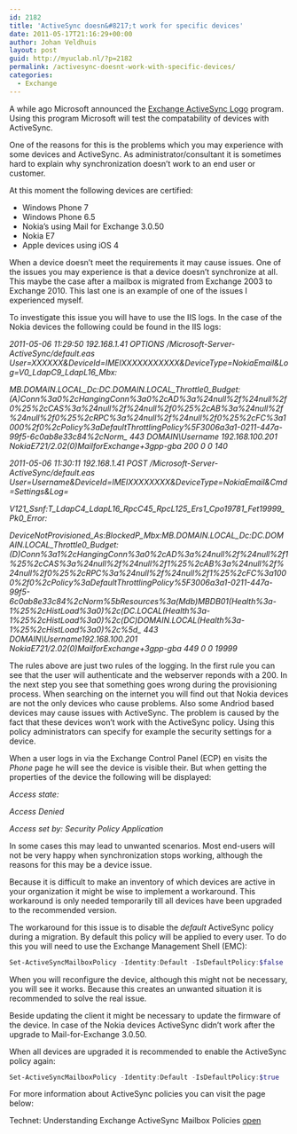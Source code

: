 ```yaml
---
id: 2182
title: 'ActiveSync doesn&#8217;t work for specific devices'
date: 2011-05-17T21:16:29+00:00
author: Johan Veldhuis
layout: post
guid: http://myuclab.nl/?p=2182
permalink: /activesync-doesnt-work-with-specific-devices/
categories:
  - Exchange
---
```

A while ago Microsoft announced the <a href="http://blogs.technet.com/b/exchange/archive/2011/04/13/announcing-the-exchange-activesync-logo-program.aspx" target="_blank">Exchange ActiveSync Logo</a> program. Using this program Microsoft will test the compatability of devices with ActiveSync.

One of the reasons for this is the problems which you may experience with some devices and ActiveSync. As administrator/consultant it is sometimes hard to explain why synchronization doesn&#8217;t work to an end user or customer.

At this moment the following devices are certified:

  * Windows Phone 7
  * Windows Phone 6.5
  * Nokia&#8217;s using Mail for Exchange 3.0.50
  * Nokia E7
  * Apple devices using iOS 4

When a device doesn&#8217;t meet the requirements it may cause issues. One of the issues you may experience is that a device doesn&#8217;t synchronize at all. This maybe the case after a mailbox is migrated from Exchange 2003 to Exchange 2010. This last one is an example of one of the issues I experienced myself.

To investigate this issue you will have to use the IIS logs. In the case of the Nokia devices the following could be found in the IIS logs:

_2011-05-06 11:29:50 192.168.1.41 OPTIONS /Microsoft-Server-ActiveSync/default.eas User=XXXXXX&DeviceId=IMEIXXXXXXXXXXX&DeviceType=NokiaEmail&Log=V0\_LdapC9\_LdapL16_Mbx:_
  
_MB.DOMAIN.LOCAL\_Dc:DC.DOMAIN.LOCAL\_Throttle0\_Budget:(A)Conn%3a0%2cHangingConn%3a0%2cAD%3a%24null%2f%24null%2f0%25%2cCAS%3a%24null%2f%24null%2f0%25%2cAB%3a%24null%2f%24null%2f0%25%2cRPC%3a%24null%2f%24null%2f0%25%2cFC%3a1000%2f0%2cPolicy%3aDefaultThrottlingPolicy%5F3006a3a1-0211-447a-99f5-6c0ab8e33c84%2cNorm\_ 443 DOMAIN\Username 192.168.100.201 NokiaE721/2.02(0)MailforExchange+3gpp-gba 200 0 0 140_

_2011-05-06 11:30:11 192.168.1.41 POST /Microsoft-Server-ActiveSync/default.eas User=Username&DeviceId=IMEIXXXXXXXX&DeviceType=NokiaEmail&Cmd=Settings&Log=_
  
_V121\_Ssnf:T\_LdapC4\_LdapL16\_RpcC45\_RpcL125\_Ers1\_Cpo19781\_Fet19999\_Pk0\_Error:_
  
_DeviceNotProvisioned\_As:BlockedP\_Mbx:MB.DOMAIN.LOCAL\_Dc:DC.DOMAIN.LOCAL\_Throttle0\_Budget:(D)Conn%3a1%2cHangingConn%3a0%2cAD%3a%24null%2f%24null%2f1%25%2cCAS%3a%24null%2f%24null%2f1%25%2cAB%3a%24null%2f%24null%2f0%25%2cRPC%3a%24null%2f%24null%2f1%25%2cFC%3a1000%2f0%2cPolicy%3aDefaultThrottlingPolicy%5F3006a3a1-0211-447a-99f5-6c0ab8e33c84%2cNorm%5bResources%3a(Mdb)MBDB01(Health%3a-1%25%2cHistLoad%3a0)%2c(DC.LOCAL(Health%3a-1%25%2cHistLoad%3a0)%2c(DC)DOMAIN.LOCAL(Health%3a-1%25%2cHistLoad%3a0)%2c%5d\_ 443 DOMAIN\Username192.168.100.201 NokiaE721/2.02(0)MailforExchange+3gpp-gba 449 0 0 19999_

The rules above are just two rules of the logging. In the first rule you can see that the user will authenticate and the webserver reponds with a 200. In the next step you see that something goes wrong during the provisioning process. When searching on the internet you will find out that Nokia devices are not the only devices who cause problems. Also some Andriod based devices may cause issues with ActiveSync. The problem is caused by the fact that these devices won&#8217;t work with the ActiveSync policy. Using this policy administrators can specify for example the security settings for a device.

When a user logs in via the Exchange Control Panel (ECP) en visits the _Phone_ page he will see the device is visible their. But when getting the properties of the device the following will be displayed:

_Access state:_ 
  
_Access Denied_
  
_Access set by: Security Policy Application_

In some cases this may lead to unwanted scenarios. Most end-users will not be very happy when synchronization stops working, although the reasons for this may be a device issue.

Because it is difficult to make an inventory of which devices are active in your organization it might be wise to implement a workaround. This workaround is only needed temporarily till all devices have been upgraded to the recommended version.

The workaround for this issue is to disable the _default_ ActiveSync policy during a migration. By default this policy will be applied to every user. To do this you will need to use the Exchange Management Shell (EMC):

```PowerShell
Set-ActiveSyncMailboxPolicy -Identity:Default -IsDefaultPolicy:$false
```

When you will reconfigure the device, although this might not be necessary, you will see it works. Because this creates an unwanted situation it is recommended to solve the real issue.

Beside updating the client it might be necessary to update the firmware of the device. In case of the Nokia devices ActiveSync didn&#8217;t work after the upgrade to Mail-for-Exchange 3.0.50.

When all devices are upgraded it is recommended to enable the ActiveSync policy again:

```PowerShell
Set-ActiveSyncMailboxPolicy -Identity:Default -IsDefaultPolicy:$true
```

For more information about ActiveSync policies you can visit the page below:

Technet: Understanding Exchange ActiveSync Mailbox Policies <a href="http://technet.microsoft.com/en-us/library/bb123484.aspx" target="_blank">open</a>